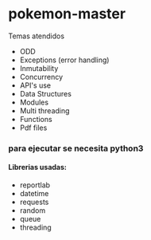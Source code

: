 # pokemon-master
Temas atendidos
* ODD
* Exceptions (error handling)
* Inmutability
* Concurrency
* API's use
* Data Structures
* Modules
* Multi threading
* Functions 
* Pdf files
### para ejecutar se necesita python3
#### Librerias usadas:
* reportlab
* datetime
* requests
* random
* queue
* threading
